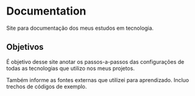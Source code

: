 # Documentation
Site para documentação dos meus estudos em tecnologia.

## Objetivos

É objetivo desse site anotar os passos-a-passos das configurações de todas as tecnologias que utilizo nos meus projetos.

Também informe as fontes externas que utilizei para aprendizado. Incluo trechos de códigos de exemplo.

